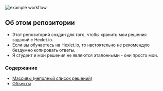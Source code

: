 ![example workflow](https://github.com/SunMeve/hexlet-tasks/actions/workflows/linter.yml/badge.svg)

## Об этом репозитории
* Этот репозиторий создан для того, чтобы хранить мои решения заданий с Hexlet.io.
* Если вы обучаетесь на Hexlet.io, то настоятельно не рекомендую бездумно копировать ответы. 
* Я студент и мои решения не являются эталонными - они просто мои.

### Содержание
* [Массивы (неполный список решений)](https://github.com/SunMeve/hexlet-tasks/tree/main/src/array)
* [Объекты](https://github.com/SunMeve/hexlet-tasks/tree/main/src/object)
